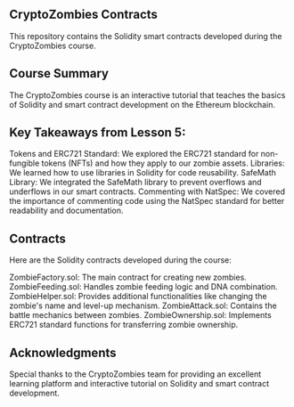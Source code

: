 ## CryptoZombies Contracts
This repository contains the Solidity smart contracts developed during the CryptoZombies course.

## Course Summary
The CryptoZombies course is an interactive tutorial that teaches the basics of Solidity and smart contract development on the Ethereum blockchain. 

## Key Takeaways from Lesson 5:
Tokens and ERC721 Standard: We explored the ERC721 standard for non-fungible tokens (NFTs) and how they apply to our zombie assets.
Libraries: We learned how to use libraries in Solidity for code reusability.
SafeMath Library: We integrated the SafeMath library to prevent overflows and underflows in our smart contracts.
Commenting with NatSpec: We covered the importance of commenting code using the NatSpec standard for better readability and documentation.

## Contracts
Here are the Solidity contracts developed during the course:

ZombieFactory.sol: The main contract for creating new zombies.
ZombieFeeding.sol: Handles zombie feeding logic and DNA combination.
ZombieHelper.sol: Provides additional functionalities like changing the zombie's name and level-up mechanism.
ZombieAttack.sol: Contains the battle mechanics between zombies.
ZombieOwnership.sol: Implements ERC721 standard functions for transferring zombie ownership.


## Acknowledgments
Special thanks to the CryptoZombies team for providing an excellent learning platform and interactive tutorial on Solidity and smart contract development.

